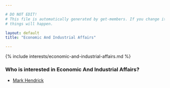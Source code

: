 ```yaml
---

# DO NOT EDIT!
# This file is automatically generated by get-members. If you change it, bad
# things will happen.

layout: default
title: "Economic And Industrial Affairs"

---
```


{% include interests/economic-and-industrial-affairs.md %}

### Who is interested in Economic And Industrial Affairs?


* [Mark Hendrick](members/mark-hendrick.html)
